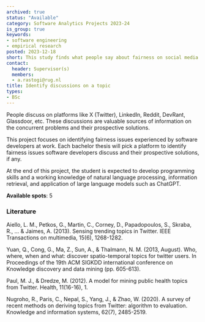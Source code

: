 ```yaml
---
archived: true
status: "Available"
category: Software Analytics Projects 2023-24
is_group: true
keywords:
- software engineering
- empirical research
posted: 2023-12-18
short: This study finds what people say about fairness on social media.  
contact:
  header: Supervisor(s)
  members:
  - a.rastogi@rug.nl
title: Identify discussions on a topic
types:
- BSc
---
```


People discuss on platforms like X (Twitter), LinkedIn, Reddit, DevRant, Glassdoor, etc. These discussions are valuable sources of information on the concurrent problems and their prospective solutions. 

This project focuses on identifying fairness issues experienced by software developers at work. Each bachelor thesis will pick a platform to identify fairness issues software developers discuss and their prospective solutions, if any. 

At the end of this project, the student is expected to develop programming skills and a working knowledge of natural language processing, information retrieval, and application of large language models such as ChatGPT. 

**Available spots**: 5

### Literature
Aiello, L. M., Petkos, G., Martin, C., Corney, D., Papadopoulos, S., Skraba, R., ... & Jaimes, A. (2013). Sensing trending topics in Twitter. IEEE Transactions on multimedia, 15(6), 1268-1282.

Yuan, Q., Cong, G., Ma, Z., Sun, A., & Thalmann, N. M. (2013, August). Who, where, when and what: discover spatio-temporal topics for twitter users. In Proceedings of the 19th ACM SIGKDD international conference on Knowledge discovery and data mining (pp. 605-613).

Paul, M. J., & Dredze, M. (2012). A model for mining public health topics from Twitter. Health, 11(16-16), 1.

Nugroho, R., Paris, C., Nepal, S., Yang, J., & Zhao, W. (2020). A survey of recent methods on deriving topics from Twitter: algorithm to evaluation. Knowledge and information systems, 62(7), 2485-2519.
